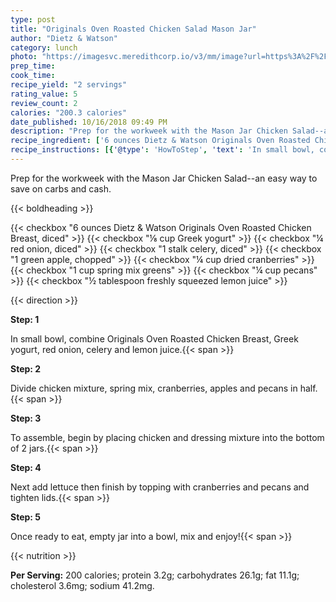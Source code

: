 ```yaml
---
type: post
title: "Originals Oven Roasted Chicken Salad Mason Jar"
author: "Dietz & Watson"
category: lunch
photo: "https://imagesvc.meredithcorp.io/v3/mm/image?url=https%3A%2F%2Fimages.media-allrecipes.com%2Fuserphotos%2F3962381.jpg"
prep_time: 
cook_time: 
recipe_yield: "2 servings"
rating_value: 5
review_count: 2
calories: "200.3 calories"
date_published: 10/16/2018 09:49 PM
description: "Prep for the workweek with the Mason Jar Chicken Salad--an easy way to save on carbs and cash."
recipe_ingredient: ['6 ounces Dietz & Watson Originals Oven Roasted Chicken Breast, diced', '⅛ cup Greek yogurt', '¼ red onion, diced', '1 stalk celery, diced', '1 green apple, chopped', '¼ cup dried cranberries', '1 cup spring mix greens', '¼ cup pecans', '½ tablespoon freshly squeezed lemon juice']
recipe_instructions: [{'@type': 'HowToStep', 'text': 'In small bowl, combine Originals Oven Roasted Chicken Breast, Greek yogurt, red onion, celery and lemon juice.\n'}, {'@type': 'HowToStep', 'text': 'Divide chicken mixture, spring mix, cranberries, apples and pecans in half.\n'}, {'@type': 'HowToStep', 'text': 'To assemble, begin by placing chicken and dressing mixture into the bottom of 2 jars.\n'}, {'@type': 'HowToStep', 'text': 'Next add lettuce then finish by topping with cranberries and pecans and tighten lids.\n'}, {'@type': 'HowToStep', 'text': 'Once ready to eat, empty jar into a bowl, mix and enjoy!\n'}]
---
```


Prep for the workweek with the Mason Jar Chicken Salad--an easy way to save on carbs and cash. 

{{< boldheading >}}

{{< checkbox "6 ounces Dietz & Watson Originals Oven Roasted Chicken Breast, diced" >}}
{{< checkbox "⅛ cup Greek yogurt" >}}
{{< checkbox "¼  red onion, diced" >}}
{{< checkbox "1 stalk celery, diced" >}}
{{< checkbox "1  green apple, chopped" >}}
{{< checkbox "¼ cup dried cranberries" >}}
{{< checkbox "1 cup spring mix greens" >}}
{{< checkbox "¼ cup pecans" >}}
{{< checkbox "½ tablespoon freshly squeezed lemon juice" >}}


{{< direction >}}

**Step: 1**

In small bowl, combine Originals Oven Roasted Chicken Breast, Greek yogurt, red onion, celery and lemon juice.{{< span >}}

**Step: 2**

Divide chicken mixture, spring mix, cranberries, apples and pecans in half.{{< span >}}

**Step: 3**

To assemble, begin by placing chicken and dressing mixture into the bottom of 2 jars.{{< span >}}

**Step: 4**

Next add lettuce then finish by topping with cranberries and pecans and tighten lids.{{< span >}}

**Step: 5**

Once ready to eat, empty jar into a bowl, mix and enjoy!{{< span >}}

{{< nutrition >}}

**Per Serving:** 200 calories; protein 3.2g; carbohydrates 26.1g; fat 11.1g; cholesterol 3.6mg; sodium 41.2mg.